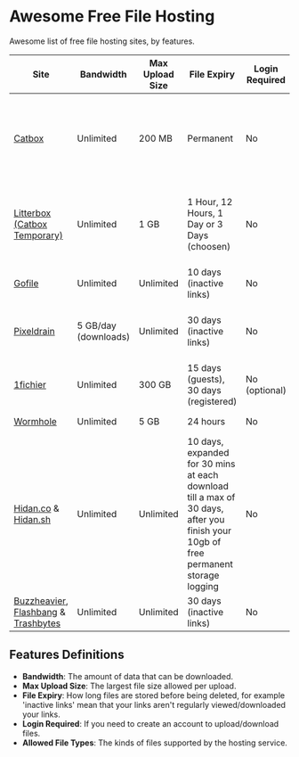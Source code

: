 # Awesome Free File Hosting

Awesome list of free file hosting sites, by features.

| **Site**               | **Bandwidth**           | **Max Upload Size** | **File Expiry**          | **Login Required** | **Allowed File Types**                        |
|-------------------------|-------------------------|----------------------|--------------------------|--------------------|-----------------------------------------------|
| [Catbox](https://catbox.moe)      | Unlimited               | 200 MB               | Permanent               | No                 | Most types, except `.exe`, `.scr`, `.cpl`, `.doc*`, `.jar` |
| [Litterbox (Catbox Temporary)](https://catbox.moe) | Unlimited               | 1 GB                 | 1 Hour, 12 Hours, 1 Day or 3 Days  (choosen)      | No                 | Most types, except `.exe`, `.scr`, `.cpl`, `.doc*`, |
| [Gofile](https://gofile.io)       | Unlimited               | Unlimited            | 10 days (inactive links) | No                 | All file types                                 |
| [Pixeldrain](https://pixeldrain.com) | 5 GB/day (downloads)    | Unlimited            | 30 days (inactive links) | No                 | Images, videos, audio, PDFs, text             |
| [1fichier](https://1fichier.com)  | Unlimited               | 300 GB               | 15 days (guests), 30 days (registered) | No (optional)      | All file types                                 |
| [Wormhole](https://wormhole.app)  | Unlimited               | 5 GB                 | 24 hours               | No                 | All file types                                 |
| [Hidan.co](https://hidan.co) & [Hidan.sh](https://hidan.co) | Unlimited            | Unlimited               | 10 days, expanded for 30 mins at each download till a max of 30 days, after you finish your 10gb of free permanent storage logging               | No                 | All file types                                 |
| [Buzzheavier](https://buzzheavier.com/), [Flashbang](https://flashbang.sh) & [Trashbytes](https://trashbytes.net) | Unlimited            | Unlimited               | 30 days (inactive links)               | No                 | All file types                                 |

## Features Definitions
- **Bandwidth**: The amount of data that can be downloaded.
- **Max Upload Size**: The largest file size allowed per upload.
- **File Expiry**: How long files are stored before being deleted, for example 'inactive links' mean that your links aren't regularly viewed/downloaded your links.
- **Login Required**: If you need to create an account to upload/download files.
- **Allowed File Types**: The kinds of files supported by the hosting service.
